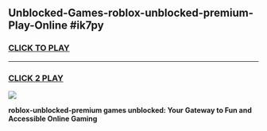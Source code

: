 
## Unblocked-Games-roblox-unblocked-premium-Play-Online #ik7py
<h3>
<a href="https://news.freeplayer.one?title=roblox-unblocked-premium&ref=3">CLICK TO PLAY</a></h3>
<hr>

<h3>
<a href="https://news.freeplayer.one?title=roblox-unblocked-premium&ref=3">CLICK 2 PLAY</a>
  
</h3>

<a href="https://news.freeplayer.one?title=roblox-unblocked-premium&ref=3"><img src="https://clearcache.store/games.png"></a>


**roblox-unblocked-premium games unblocked: Your Gateway to Fun and Accessible Online Gaming**
